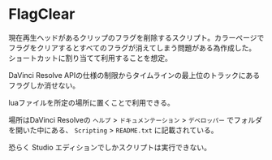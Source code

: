 # FlagClear

現在再生ヘッドがあるクリップのフラグを削除するスクリプト。カラーページでフラグをクリアするとすべてのフラグが消えてしまう問題がある為作成した。
ショートカットに割り当てて利用することを想定。

DaVinci Resolve APIの仕様の制限からタイムラインの最上位のトラックにあるフラグしか消せない。

luaファイルを所定の場所に置くことで利用できる。

場所はDaVinci Resolveの `ヘルプ` > `ドキュメンテーション` > `デベロッパー` でフォルダを開いた中にある、 `Scripting` > `README.txt` に記載されている。

恐らく Studio エディションでしかスクリプトは実行できない。

